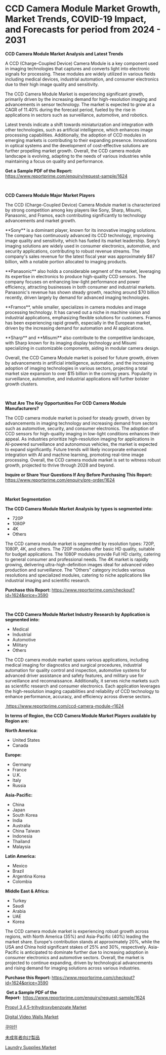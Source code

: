 <p><h1>CCD Camera Module Market Growth, Market Trends, COVID-19 Impact, and Forecasts for period from 2024 - 2031</h1></p><p><strong>CCD Camera Module Market Analysis and Latest Trends</strong></p>
<p><p>A CCD (Charge-Coupled Device) Camera Module is a key component used in imaging technologies that captures and converts light into electronic signals for processing. These modules are widely utilized in various fields including medical devices, industrial automation, and consumer electronics due to their high image quality and sensitivity. </p><p>The CCD Camera Module Market is experiencing significant growth, primarily driven by the increasing demand for high-resolution imaging and advancements in sensor technology. The market is expected to grow at a CAGR of 11.40% during the forecast period, fueled by the rise in applications in sectors such as surveillance, automotive, and robotics. </p><p>Latest trends indicate a shift towards miniaturization and integration with other technologies, such as artificial intelligence, which enhances image processing capabilities. Additionally, the adoption of CCD modules in emerging markets is contributing to their expanding presence. Innovations in optical systems and the development of cost-effective solutions are further propelling market growth. Overall, the CCD camera module landscape is evolving, adapting to the needs of various industries while maintaining a focus on quality and performance.</p></p>
<p><strong>Get a Sample PDF of the Report:&nbsp;</strong> <a href="https://www.reportprime.com/enquiry/request-sample/1624">https://www.reportprime.com/enquiry/request-sample/1624</a></p>
<p>&nbsp;</p>
<p><strong>CCD Camera Module Major Market Players</strong></p>
<p><p>The CCD (Charge-Coupled Device) Camera Module market is characterized by strong competition among key players like Sony, Sharp, Misumi, Panasonic, and Framos, each contributing significantly to technology advancements and market growth.</p><p>**Sony** is a dominant player, known for its innovative imaging solutions. The company has continuously advanced its CCD technology, improving image quality and sensitivity, which has fueled its market leadership. Sony’s imaging solutions are widely used in consumer electronics, automotive, and security applications, contributing to robust revenue streams. The company's sales revenue for the latest fiscal year was approximately $87 billion, with a notable portion allocated to imaging products.</p><p>**Panasonic** also holds a considerable segment of the market, leveraging its expertise in electronics to produce high-quality CCD sensors. The company focuses on enhancing low-light performance and power efficiency, attracting businesses in both consumer and industrial markets. Panasonic's revenue has shown steady growth, reaching around $70 billion recently, driven largely by demand for advanced imaging technologies.</p><p>**Framos**, while smaller, specializes in camera modules and image processing technology. It has carved out a niche in machine vision and industrial applications, emphasizing flexible solutions for customers. Framos has been experiencing rapid growth, especially in the European market, driven by the increasing demand for automation and AI applications.</p><p>**Sharp** and **Misumi** also contribute to the competitive landscape, with Sharp known for its imaging display technology and Misumi specializing in customizable components, aiding in modular camera design.</p><p>Overall, the CCD Camera Module market is poised for future growth, driven by advancements in artificial intelligence, automation, and the increasing adoption of imaging technologies in various sectors, projecting a total market size expansion to over $15 billion in the coming years. Popularity in surveillance, automotive, and industrial applications will further bolster growth clusters.</p></p>
<p>&nbsp;</p>
<p><strong>What Are The Key Opportunities For CCD Camera Module Manufacturers?</strong></p>
<p><p>The CCD camera module market is poised for steady growth, driven by advancements in imaging technology and increasing demand from sectors such as automotive, security, and consumer electronics. The adoption of CCD sensors for high-quality imaging in low-light conditions enhances their appeal. As industries prioritize high-resolution imaging for applications in AI-powered surveillance and autonomous vehicles, the market is expected to expand significantly. Future trends will likely incorporate enhanced integration with AI and machine learning, promoting real-time image processing. Overall, the CCD camera module market is set to witness robust growth, projected to thrive through 2028 and beyond.</p></p>
<p><strong>Inquire or Share Your Questions If Any Before Purchasing This Report:</strong> <a href="https://www.reportprime.com/enquiry/pre-order/1624">https://www.reportprime.com/enquiry/pre-order/1624</a></p>
<p>&nbsp;</p>
<p><strong>Market Segmentation</strong></p>
<p><strong>The CCD Camera Module Market Analysis by types is segmented into:</strong></p>
<p><ul><li>720P</li><li>1080P</li><li>4K</li><li>Others</li></ul></p>
<p><p>The CCD camera module market is segmented by resolution types: 720P, 1080P, 4K, and others. The 720P modules offer basic HD quality, suitable for budget applications. The 1080P modules provide Full HD clarity, catering to general consumer and professional needs. The 4K market is rapidly growing, delivering ultra-high-definition images ideal for advanced video production and surveillance. The "Others" category includes various resolutions and specialized modules, catering to niche applications like industrial imaging and scientific research.</p></p>
<p><strong>Purchase this Report:&nbsp;</strong><a href="https://www.reportprime.com/checkout?id=1624&price=3590">https://www.reportprime.com/checkout?id=1624&price=3590</a></p>
<p>&nbsp;</p>
<p><strong>The CCD Camera Module Market Industry Research by Application is segmented into:</strong></p>
<p><ul><li>Medical</li><li>Industrial</li><li>Automotive</li><li>Military</li><li>Others</li></ul></p>
<p><p>The CCD camera module market spans various applications, including medical imaging for diagnostics and surgical procedures, industrial automation for quality control and inspection, automotive systems for advanced driver assistance and safety features, and military use for surveillance and reconnaissance. Additionally, it serves niche markets such as scientific research and consumer electronics. Each application leverages the high-resolution imaging capabilities and reliability of CCD technology to enhance performance, accuracy, and efficiency across diverse sectors.</p></p>
<p><a href="https://www.reportprime.com/ccd-camera-module-r1624">&nbsp;https://www.reportprime.com/ccd-camera-module-r1624</a></p>
<p><strong>In terms of Region, the CCD Camera Module Market Players available by Region are:</strong></p>
<p>
    <p> <strong> North America: </strong>
        <ul>
            <li>United States</li>
            <li>Canada</li>
        </ul>
        </p> 
    <p> <strong> Europe: </strong>
        <ul>
            <li>Germany</li>
            <li>France</li>
            <li>U.K.</li>
            <li>Italy</li>
            <li>Russia</li>
        </ul>
        </p> 
    <p> <strong> Asia-Pacific: </strong>
        <ul>
            <li>China</li>
            <li>Japan</li>
            <li>South Korea</li>
            <li>India</li>
            <li>Australia</li>
            <li>China Taiwan</li>
            <li>Indonesia</li>
            <li>Thailand</li>
            <li>Malaysia</li>
        </ul>
        </p> 
    <p> <strong> Latin America: </strong>
        <ul>
            <li>Mexico</li>
            <li>Brazil</li>
            <li>Argentina Korea</li>
            <li>Colombia</li>
        </ul>
        </p> 
    <p> <strong> Middle East & Africa: </strong>
        <ul>
            <li>Turkey</li>
            <li>Saudi</li>
            <li>Arabia</li>
            <li>UAE</li>
            <li>Korea</li>
        </ul>
    </p>
    </p>
<p><p>The CCD camera module market is experiencing robust growth across regions, with North America (35%) and Asia-Pacific (40%) leading the market share. Europe's contribution stands at approximately 20%, while the USA and China hold significant stakes of 25% and 30%, respectively. Asia-Pacific is anticipated to dominate further due to increasing adoption in consumer electronics and automotive sectors. Overall, the market is projected to continue expanding, driven by technological advancements and rising demand for imaging solutions across various industries.</p></p>
<p><strong>Purchase this Report: </strong><a href="https://www.reportprime.com/checkout?id=1624&price=3590">https://www.reportprime.com/checkout?id=1624&price=3590</a></p>
<p>&nbsp;<strong>Get a Sample PDF of the Report:&nbsp;&nbsp;</strong><a href="https://www.reportprime.com/enquiry/request-sample/1624">https://www.reportprime.com/enquiry/request-sample/1624</a></p>
<p><strong></strong></p>
<p><p><a href="https://issuu.com/reportprime-2/docs/propyl-345-trihydroxybenzoate-marke_55745c81550680">Propyl 3,4,5-trihydroxybenzoate Market</a></p><p><a href="https://github.com/irfadac/Market-Research-Report-List-4/blob/main/digital-video-walls-market.md">Digital Video Walls Market</a></p><p><a href="https://medium.com/@staceyhilll73/%EC%BF%A0%EB%A7%88%EB%A6%B0-%EC%8B%9C%EC%9E%A5-%EB%8F%99%ED%96%A5-%ED%83%90%EC%83%89-%EA%B8%80%EB%A1%9C%EB%B2%8C-%ED%8A%B8%EB%A0%8C%EB%93%9C%EC%99%80-%EB%AF%B8%EB%9E%98-%EC%84%B1%EC%9E%A5-%EC%A0%84%EB%A7%9D-2024-2031-136%ED%8E%98%EC%9D%B4%EC%A7%80%EC%97%90-%EA%B1%B8%EC%B3%90-%EB%8B%A4%EB%A3%B8-ad67df69ccbe">쿠마린</a></p><p><a href="https://medium.com/@isaurapx9xsianez/%E5%AD%90%E4%BE%9B%E5%90%91%E3%81%91%E8%A3%BD%E5%93%81%E5%B8%82%E5%A0%B4%E3%81%AE%E3%83%9E%E3%83%83%E3%83%94%E3%83%B3%E3%82%B0-%E3%83%88%E3%83%AC%E3%83%B3%E3%83%89-%E8%AA%B2%E9%A1%8C-%E3%81%9D%E3%81%97%E3%81%A6%E3%83%96%E3%83%AC%E3%83%BC%E3%82%AF%E3%82%B9%E3%83%AB%E3%83%BC-2024-2031-347bdcf0bedf">未成年者向け製品</a></p><p><a href="https://www.linkedin.com/pulse/laundry-supplies-market-forecast-global-trends-analysis-from-2024-lhsdf?trackingId=%2Bx%2BkKbAtQRyBD8rrOT%2F1uA%3D%3D">Laundry Supplies Market</a></p></p>